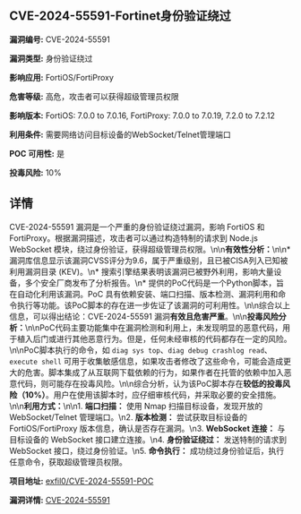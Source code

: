 ## CVE-2024-55591-Fortinet身份验证绕过

**漏洞编号:** CVE-2024-55591

**漏洞类型:** 身份验证绕过

**影响应用:** FortiOS/FortiProxy

**危害等级:** 高危，攻击者可以获得超级管理员权限

**影响版本:** FortiOS: 7.0.0 to 7.0.16, FortiProxy: 7.0.0 to 7.0.19, 7.2.0 to 7.2.12

**利用条件:** 需要网络访问目标设备的WebSocket/Telnet管理端口

**POC 可用性:** 是

**投毒风险:** 10%

## 详情

CVE-2024-55591 漏洞是一个严重的身份验证绕过漏洞，影响 FortiOS 和 FortiProxy。根据漏洞描述，攻击者可以通过构造特制的请求到 Node.js WebSocket 模块，绕过身份验证，获得超级管理员权限。\n\n**有效性分析：**\n\n*   漏洞库信息显示该漏洞CVSS评分为9.6，属于严重级别，且已被CISA列入已知被利用漏洞目录 (KEV)。\n*   搜索引擎结果表明该漏洞已被野外利用，影响大量设备，多个安全厂商发布了分析报告。\n*   提供的PoC代码是一个Python脚本，旨在自动化利用该漏洞。PoC 具有依赖安装、端口扫描、版本检测、漏洞利用和命令执行等功能。该PoC脚本的存在进一步佐证了该漏洞的可利用性。\n\n综合以上信息，可以得出结论：CVE-2024-55591 漏洞**有效且危害严重**。\n\n**投毒风险分析：**\n\nPoC代码主要功能集中在漏洞检测和利用上，未发现明显的恶意代码，用于植入后门或进行其他恶意行为。但是，任何未经审核的代码都存在一定的风险。\n\nPoC脚本执行的命令，如 `diag sys top`、`diag debug crashlog read`、`execute shell` 可用于收集敏感信息，如果攻击者修改了这些命令，可能会造成更大的危害。脚本集成了从互联网下载依赖的行为，如果作者在托管的依赖中加入恶意代码，则可能存在投毒风险。\n\n综合分析，认为该PoC脚本存在**较低的投毒风险（10%）**。用户在使用该脚本时，应仔细审核代码，并采取必要的安全措施。\n\n**利用方式：**\n\n1.  **端口扫描：** 使用 Nmap 扫描目标设备，发现开放的 WebSocket/Telnet 管理端口。\n2.  **版本检测：** 尝试获取目标设备的 FortiOS/FortiProxy 版本信息，确认是否存在漏洞。\n3.  **WebSocket 连接：** 与目标设备的 WebSocket 接口建立连接。\n4.  **身份验证绕过：** 发送特制的请求到 WebSocket 接口，绕过身份验证。\n5.  **命令执行：** 成功绕过身份验证后，执行任意命令，获取超级管理员权限。

**项目地址:** [exfil0/CVE-2024-55591-POC](https://github.com/exfil0/CVE-2024-55591-POC)

**漏洞详情:** [CVE-2024-55591](https://nvd.nist.gov/vuln/detail/CVE-2024-55591)